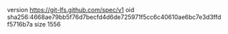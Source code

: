 version https://git-lfs.github.com/spec/v1
oid sha256:4668ae79bb5f76d7becfd4d6de725971f5cc6c40610ae6bc7e3d3ffdf5716b7a
size 1556
